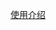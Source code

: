 [使用介绍](https://github.com/nemolpsky/note/blob/master/file/container/docker/%E5%88%B6%E4%BD%9CJava_Docker%E9%95%9C%E5%83%8F.md)
